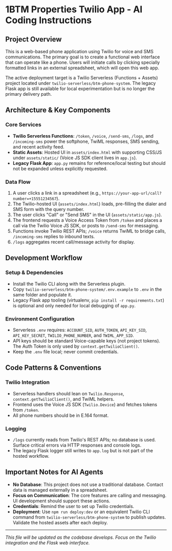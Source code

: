 # 1BTM Properties Twilio App - AI Coding Instructions

## Project Overview
This is a web-based phone application using Twilio for voice and SMS communications. The primary goal is to create a functional web interface that can operate like a phone. Users will initiate calls by clicking specially formatted links in an external spreadsheet, which will open this web app.

The active deployment target is a Twilio Serverless (Functions + Assets) project located under `twilio-serverless/btm-phone-system`. The legacy Flask app is still available for local experimentation but is no longer the primary delivery path.

## Architecture & Key Components

### Core Services
- **Twilio Serverless Functions**: `/token`, `/voice`, `/send-sms`, `/logs`, and `/incoming-sms` power the softphone, TwiML responses, SMS sending, and recent activity feed.
- **Static Assets**: Hosted UI in `assets/index.html` with supporting CSS/JS under `assets/static/` (Voice JS SDK client lives in `app.js`).
- **Legacy Flask App**: `app.py` remains for reference/local testing but should not be expanded unless explicitly requested.

### Data Flow
1. A user clicks a link in a spreadsheet (e.g., `https://your-app-url/call?number=+15551234567`).
2. The Twilio-hosted UI (`assets/index.html`) loads, pre-filling the dialer and SMS form with the query number.
3. The user clicks "Call" or "Send SMS" in the UI (`assets/static/app.js`).
4. The frontend requests a Voice Access Token from `/token` and places a call via the Twilio Voice JS SDK, or posts to `/send-sms` for messaging.
5. Functions invoke Twilio REST APIs; `/voice` returns TwiML to bridge calls, `/incoming-sms` replies to inbound texts.
6. `/logs` aggregates recent call/message activity for display.

## Development Workflow

### Setup & Dependencies
- Install the Twilio CLI along with the Serverless plugin.
- Copy `twilio-serverless/btm-phone-system/.env.example` to `.env` in the same folder and populate it.
- Legacy Flask app tooling (virtualenv, `pip install -r requirements.txt`) is optional and only needed for local debugging of `app.py`.

### Environment Configuration
- Serverless `.env` requires: `ACCOUNT_SID`, `AUTH_TOKEN`, `API_KEY_SID`, `API_KEY_SECRET`, `TWILIO_PHONE_NUMBER`, and `TWIML_APP_SID`.
- API keys should be standard Voice-capable keys (not project tokens). The Auth Token is only used by `context.getTwilioClient()`.
- Keep the `.env` file local; never commit credentials.

## Code Patterns & Conventions

### Twilio Integration
- Serverless handlers should lean on `Twilio.Response`, `context.getTwilioClient()`, and TwiML helpers.
- Frontend uses the Voice JS SDK (`Twilio.Device`) and fetches tokens from `/token`.
- All phone numbers should be in E.164 format.

### Logging
- `/logs` currently reads from Twilio's REST APIs; no database is used. Surface critical errors via HTTP responses and console logs.
- The legacy Flask logger still writes to `app.log` but is not part of the hosted workflow.

## Important Notes for AI Agents
- **No Database**: This project does not use a traditional database. Contact data is managed externally in a spreadsheet.
- **Focus on Communication**: The core features are calling and messaging. UI development should support these actions.
- **Credentials**: Remind the user to set up Twilio credentials.
- **Deployment**: Use `npm run deploy:dev` or an equivalent Twilio CLI command from `twilio-serverless/btm-phone-system` to publish updates. Validate the hosted assets after each deploy.
---

*This file will be updated as the codebase develops. Focus on the Twilio integration and the Flask web interface.*